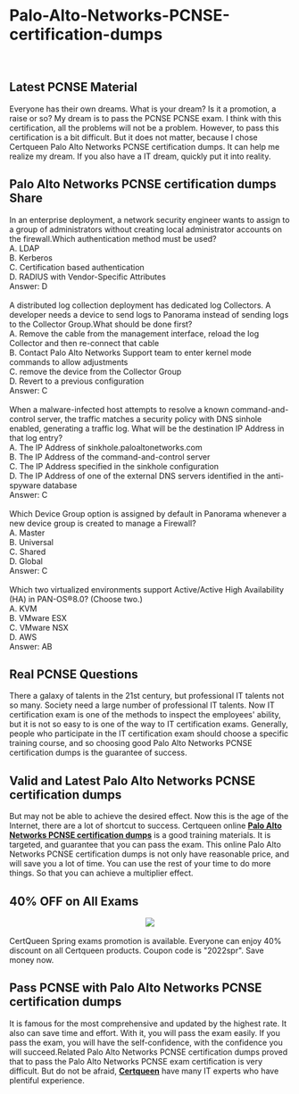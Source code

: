 # Palo-Alto-Networks-PCNSE-certification-dumps
<br />
<h2>
	Latest  PCNSE Material
</h2>
Everyone has their own dreams. What is your dream? Is it a promotion, a raise or so? My dream is to pass the PCNSE PCNSE exam. I think with this certification, all the problems will not be a problem. However, to pass this certification is a bit difficult. But it does not matter, because I chose Certqueen Palo Alto Networks PCNSE certification dumps. It can help me realize my dream. If you also have a IT dream, quickly put it into reality.<br />
<h2>
	Palo Alto Networks PCNSE certification dumps Share
</h2>
In an enterprise deployment, a network security engineer wants to assign to a group of administrators without creating local administrator accounts on the firewall.Which authentication method must be used? <br />
A. LDAP <br />
B. Kerberos <br />
C. Certification based authentication <br />
D. RADIUS with Vendor-Specific Attributes <br />
Answer: D<br />
<br />
A distributed log collection deployment has dedicated log Collectors. A developer needs a device to send logs to Panorama instead of sending logs to the Collector Group.What should be done first? <br />
A. Remove the cable from the management interface, reload the log Collector and then re-connect that cable <br />
B. Contact Palo Alto Networks Support team to enter kernel mode commands to allow adjustments <br />
C. remove the device from the Collector Group <br />
D. Revert to a previous configuration <br />
Answer: C<br />
<br />
When a malware-infected host attempts to resolve a known command-and-control server, the traffic matches a security policy with DNS sinhole enabled, generating a traffic log. What will be the destination IP Address in that log entry? <br />
A. The IP Address of sinkhole.paloaltonetworks.com <br />
B. The IP Address of the command-and-control server <br />
C. The IP Address specified in the sinkhole configuration <br />
D. The IP Address of one of the external DNS servers identified in the anti-spyware database <br />
Answer: C<br />
<br />
Which Device Group option is assigned by default in Panorama whenever a new device group is created to manage a Firewall? <br />
A. Master <br />
B. Universal <br />
C. Shared <br />
D. Global <br />
Answer: C<br />
<br />
Which two virtualized environments support Active/Active High Availability (HA) in PAN-OS®8.0? (Choose two.) <br />
A. KVM <br />
B. VMware ESX <br />
C. VMware NSX <br />
D. AWS <br />
Answer: AB<br />
<h2>
	Real  PCNSE Questions
</h2>
There a galaxy of talents in the 21st century, but professional IT talents not so many. Society need a large number of professional IT talents. Now IT certification exam is one of the methods to inspect the employees' ability, but it is not so easy to is one of the way to IT certification exams. Generally, people who participate in the IT certification exam should choose a specific training course, and so choosing good Palo Alto Networks PCNSE certification dumps is the guarantee of success.<br />
<h2>
	Valid and Latest Palo Alto Networks PCNSE certification dumps
</h2>
But may not be able to achieve the desired effect. Now this is the age of the Internet, there are a lot of shortcut to success. Certqueen online <a href="https://www.certqueen.com/PCNSE-Exam.html" target="_blank"><strong>Palo Alto Networks PCNSE certification dumps</strong></a> is a good training materials. It is targeted, and guarantee that you can pass the exam. This online Palo Alto Networks PCNSE certification dumps is not only have reasonable price, and will save you a lot of time. You can use the rest of your time to do more things. So that you can achieve a multiplier effect.
<h2>
	40% OFF on All Exams
</h2>
<div style="text-align:center;">
	<a href="https://www.certqueen.com/promotion.asp"><img src="http://www.h12-261.com/wp-content/uploads/2022/03/CQ-Spr-promo-e1647585364941.jpg" /></a>
</div>
<br />
CertQueen Spring exams promotion is available. Everyone can enjoy 40% discount on all Certqueen products. Coupon code is "2022spr". Save money now.<br />
<h2>
	Pass PCNSE with Palo Alto Networks PCNSE certification dumps
</h2>
It is famous for the most comprehensive and updated by the highest rate. It also can save time and effort. With it, you will pass the exam easily. If you pass the exam, you will have the self-confidence, with the confidence you will succeed.Related Palo Alto Networks PCNSE certification dumps proved that to pass the Palo Alto Networks PCNSE exam certification is very difficult. But do not be afraid, <a href="http://www.certqueen.com/" target="_blank"><strong>Certqueen</strong></a> have many IT experts who have plentiful experience.
